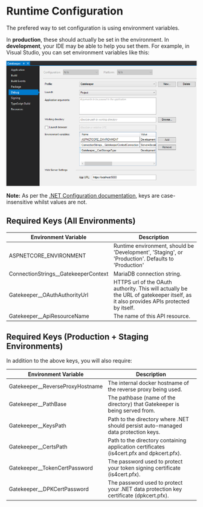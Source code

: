# Runtime Configuration

The prefered way to set configuration is using environment variables.

In **production**, these should actually be set in the environment.  In **development**, your IDE may be able to help you set them.  For example, in Visual Studio, you can set environment variables like this:

![Setting environment variables in Visual Studio][vs_envvars]

**Note:** As per the [.NET Configuration documentation][dotnetconfig], keys are case-insensitive whilst values are not.

[dotnetconfig]: https://docs.microsoft.com/en-us/aspnet/core/fundamentals/configuration/?view=aspnetcore-2.1
[vs_envvars]: ./vs_envvars.png

## Required Keys (All Environments)

| Environment Variable | Description |
|-|-|
| ASPNETCORE_ENVIRONMENT | Runtime environment, should be 'Development', 'Staging', or 'Production'.  Defaults to 'Production'|
| ConnectionStrings__GatekeeperContext | MariaDB connection string. |
| Gatekeeper__OAuthAuthorityUrl | HTTPS url of the OAuth authority.  This will actually be the URL of gatekeeper itself, as it also provides APIs protected by itself. |
| Gatekeeper__ApiResourceName | The name of this API resource. |

## Required Keys (Production + Staging Environments)
In addition to the above keys, you will also require:

| Environment Variable | Description |
|-|-|
| Gatekeeper__ReverseProxyHostname | The internal docker hostname of the reverse proxy being used. |
| Gatekeeper__PathBase | The pathbase (name of the directory) that Gatekeeper is being served from. |
| Gatekeeper__KeysPath | Path to the directory where .NET should persist auto-managed data protection keys. |
| Gatekeeper__CertsPath |  Path to the directory containing application certificates (is4cert.pfx and dpkcert.pfx). |
| Gatekeeper__TokenCertPassword | The password used to protect your token signing certificate (is4cert.pfx). |
| Gatekeeper__DPKCertPassword | The password used to protect your .NET data protection key certificate (dpkcert.pfx). |